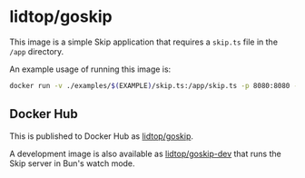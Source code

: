 # lidtop/goskip

This image is a simple Skip application that requires a `skip.ts` file in the `/app` directory.

An example usage of running this image is:

```bash
docker run -v ./examples/$(EXAMPLE)/skip.ts:/app/skip.ts -p 8080:8080 -p 8081:8081 lidtop/goskip
```

## Docker Hub

This is published to Docker Hub as [lidtop/goskip](https://hub.docker.com/repository/docker/lidtop/goskip).

A development image is also available as [lidtop/goskip-dev](https://hub.docker.com/repository/docker/lidtop/goskip-dev) that runs the Skip server in Bun's watch mode.
